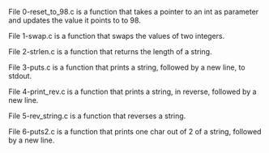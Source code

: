 File 0-reset_to_98.c is a function that takes a pointer to an int as parameter and updates the value it points to to 98.

File 1-swap.c is a function that swaps the values of two integers.

File 2-strlen.c is a function that returns the length of a string.

File 3-puts.c is a function that prints a string, followed by a new line, to stdout.

File 4-print_rev.c is a function that prints a string, in reverse, followed by a new line.

File 5-rev_string.c is a function that reverses a string.

File 6-puts2.c is a function that prints one char out of 2 of a string, followed by a new line.
